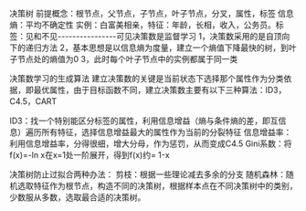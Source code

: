 决策树
前提概念：根节点，父节点，子节点，叶子节点，分叉，属性，标签
		  信息熵：平均不确定性
实例：白富美相亲，特征：年龄，长相，收入，公务员。标签：见和不见----------------可见决策数是监督学习
1，决策数采用的是自顶向下的递归方法
2，基本思想是以信息熵为度量，建立一个熵值下降最快的树，到叶子节点处的熵值为0
3，此时每个叶子节点中的实例都属于同一类


决策数学习的生成算法
	建立决策数的关键是当前状态下选择那个属性作为分类依据，即最优属性，由于目标函数不同，建立决策数主要有以下三种算法：ID3，C4.5，CART

ID3：找一个特别能区分标签的属性，利用信息增益（熵与条件熵的差，即互信息）遍历所有特征，选择信息增益最大的属性作为当前的分裂特征
	信息增益率：				
利用信息增益率，分得很细，增大分母，作为惩罚，从而变成C4.5
	Gini系数：将f(x)=-ln x在x=1处一阶展开，得到f(x)约= 1-x							


决策树防止过拟合两种办法：
		剪枝：根据一些理论减去多余的分支
		随机森林：随机选取特征作为根节点，构造不同的决策树，根据样本点在不同决策树中的类别，少数服从多数，选取最合适的决策树。
